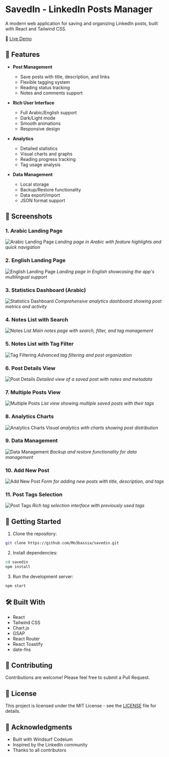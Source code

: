 # SavedIn - LinkedIn Posts Manager

A modern web application for saving and organizing LinkedIn posts, built with React and Tailwind CSS.

🔗 [Live Demo](https://savedin-mo3bassias-projects.vercel.app)

## 🌟 Features

- **Post Management**
  - Save posts with title, description, and links
  - Flexible tagging system
  - Reading status tracking
  - Notes and comments support

- **Rich User Interface**
  - Full Arabic/English support
  - Dark/Light mode
  - Smooth animations
  - Responsive design

- **Analytics**
  - Detailed statistics
  - Visual charts and graphs
  - Reading progress tracking
  - Tag usage analysis

- **Data Management**
  - Local storage
  - Backup/Restore functionality
  - Data export/import
  - JSON format support

## 📱 Screenshots

### 1. Arabic Landing Page
![Arabic Landing Page](src/assets/screenshots/0.png)
*Landing page in Arabic with feature highlights and quick navigation*

### 2. English Landing Page
![English Landing Page](src/assets/screenshots/1.png)
*Landing page in English showcasing the app's multilingual support*

### 3. Statistics Dashboard (Arabic)
![Statistics Dashboard](src/assets/screenshots/2.png)
*Comprehensive analytics dashboard showing post metrics and activity*

### 4. Notes List with Search
![Notes List](src/assets/screenshots/3.png)
*Main notes page with search, filter, and tag management*

### 5. Notes List with Tag Filter
![Tag Filtering](src/assets/screenshots/4.png)
*Advanced tag filtering and post organization*

### 6. Post Details View
![Post Details](src/assets/screenshots/5.png)
*Detailed view of a saved post with notes and metadata*

### 7. Multiple Posts View
![Multiple Posts](src/assets/screenshots/6.png)
*List view showing multiple saved posts with their tags*

### 8. Analytics Charts
![Analytics Charts](src/assets/screenshots/7.png)
*Visual analytics with charts showing post distribution*

### 9. Data Management
![Data Management](src/assets/screenshots/8.png)
*Backup and restore functionality for data management*

### 10. Add New Post
![Add New Post](src/assets/screenshots/9.png)
*Form for adding new posts with title, description, and tags*

### 11. Post Tags Selection
![Post Tags](src/assets/screenshots/10.png)
*Rich tag selection interface with previously used tags*

## 🚀 Getting Started

1. Clone the repository:
```bash
git clone https://github.com/Mo3bassia/savedin.git
```

2. Install dependencies:
```bash
cd savedin
npm install
```

3. Run the development server:
```bash
npm start
```

## 🛠️ Built With

- React
- Tailwind CSS
- Chart.js
- GSAP
- React Router
- React Toastify
- date-fns

## 🤝 Contributing

Contributions are welcome! Please feel free to submit a Pull Request.

## 📝 License

This project is licensed under the MIT License - see the [LICENSE](LICENSE) file for details.

## 🙏 Acknowledgments

- Built with Windsurf Codeium
- Inspired by the LinkedIn community
- Thanks to all contributors
